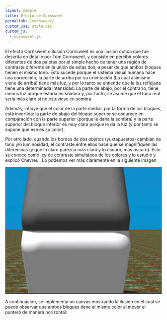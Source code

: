 ```yaml
---
layout: sample
title: Efecto de Cornsweet
permalink: /cornsweet/
custom_css: style.css
custom_js:
  - cornsweet.js
---
```

El efecto Cornsweet o ilusión Cornsweet es una ilusión óptica que fue descrita en detalle por Tom Cornsweet, y consiste en percibir colores diferentes de dos paletas por el simple hecho de tener una región de contraste diferente en la unión de estas dos, a pesar de que ambos bloques tienen el mismo tono. Esto sucede porque el sistema visual humano hace una corrección, la parte de arriba por su orientación (La cual asimismo viene de arriba) tiene más luz, y por lo tanto se entiende que la luz reflejada tiene una determinada intensidad. La parte de abajo, por el contrario, tiene menos luz porque estaría en sombra y, por tanto, se asume que el tono real sería más claro si no estuviese en sombra.

Además, influye que el color de la parte medial, por la forma de los bloques, está invertida: la parte de abajo del bloque superior se oscurece en comparación con la parte superior (porque le daría la sombra) y la parte superior del bloque inferior es muy clara porque le da la luz (y por tanto se supone que ese es su color).

Por otro lado, cuando los bordes de dos objetos (yuxtapuestos) cambian de tono y/o luminosidad, el contraste entre ellos hace que se magnifiquen las diferencias (y que lo claro parezca más claro y lo oscuro, más oscuro). Esto se conoce como ley de contraste simultáneo de los colores y lo estudió y explicó Chevreul. Lo podemos ver más claramente en la siguiente imagen:


<img src="../images/Cornsweet.PNG" alt="cornsweet" class="center-image">

A continuación, se implementa un canvas mostrando la ilusión en el cual se puede observar que ambos bloques tiene el mismo color al mover el puntero de manera horizontal:

<div class="sketch-averages" id='cornsweet'></div>